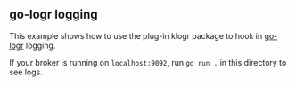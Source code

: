 go-logr logging
---

This example shows how to use the plug-in klogr package to hook in [go-logr](https://github.com/go-logr/logr) logging.

If your broker is running on `localhost:9092`, run `go run .` in this directory
to see logs.
